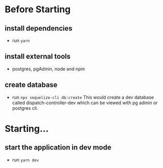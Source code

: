 # Before Starting

## install dependencies

- run `yarn`

## install external tools

- postgres, pgAdmin, node and npm

## create database

- run `npx sequelize-cli db:create`
  This would create a dev database called dispatch-controller-dev which can be viewed with pg admin or postgres cli.

# Starting...

## start the application in dev mode

- run `yarn dev`
